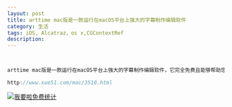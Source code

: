 ```yaml
---
layout: post
title: arttime mac版是一款运行在macOS平台上强大的字幕制作编辑软件
category: 生活
tags: iOS, Alcatraz，os x,CGContextRef
description:
---
```



```javascript


arttime mac版是一款运行在macOS平台上强大的字幕制作编辑软件，它完全免费且能够帮助您创建优秀的字幕。arttime for mac拥有着独特的全新理念的可视化编辑模式，可以快速创建和编辑时间轴，还能够高效的进行文本编辑以及翻译。arttime mac版也是一款跨平台且更多人在的用字幕编辑工具，支持SRT、ASS外挂字幕格式，通过交换工程文件与伙伴协同工作。您想制作多有创意的字幕这里就能提供，使用简单

http://www.xue51.com/mac/3510.html


```



<script language="javascript" type="text/javascript" src="//js.users.51.la/19176892.js"></script>
<noscript><a href="//www.51.la/?19176892" target="_blank"><img alt="&#x6211;&#x8981;&#x5566;&#x514D;&#x8D39;&#x7EDF;&#x8BA1;" src="//img.users.51.la/19176892.asp" style="border:none" /></a></noscript>


